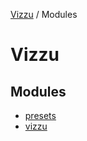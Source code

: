 [Vizzu](README.md) / Modules

# Vizzu

## Modules

- [presets](modules/presets.md)
- [vizzu](modules/vizzu.md)
